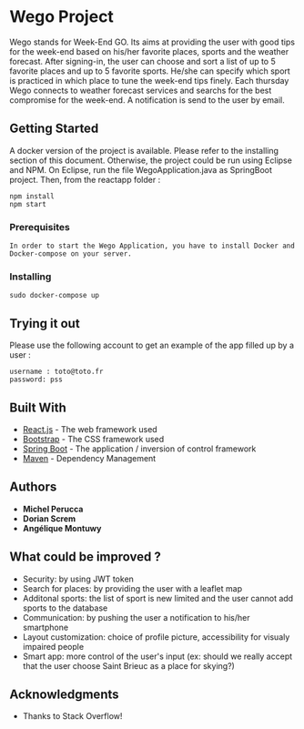 # Wego Project

Wego stands for Week-End GO. Its aims at providing the user with good tips for the week-end based on his/her favorite places, sports and the weather forecast.
After signing-in, the user can choose and sort a list of up to 5 favorite places and up to 5 favorite sports. He/she can specify which sport is practiced in which place to tune the week-end tips finely.
Each thursday Wego connects to weather forecast services and searchs for the best compromise for the week-end. A notification is send to the user by email.

## Getting Started

A docker version of the project is available. Please refer to the installing section of this document.
Otherwise, the project could be run using Eclipse and NPM. 
On Eclipse, run the file WegoApplication.java as SpringBoot project. Then, from the reactapp folder :
```
npm install
npm start
```

### Prerequisites


```
In order to start the Wego Application, you have to install Docker and Docker-compose on your server.
```

### Installing


```
sudo docker-compose up
```
## Trying it out
Please use the following account to get an example of the app filled up by a user :
```
username : toto@toto.fr
password: pss
```

## Built With

* [React.js](https://reactjs.org/docs/getting-started.html) - The web framework used
* [Bootstrap](https://getbootstrap.com/docs/4.0/getting-started/introduction/) - The CSS framework used
* [Spring Boot](https://spring.io/guides) - The application / inversion of control framework 
* [Maven](https://maven.apache.org/) - Dependency Management


## Authors

* **Michel Perucca**
* **Dorian Screm**
* **Angélique Montuwy**

## What could be improved ?
* Security: by using JWT token
* Search for places: by providing the user with a leaflet map
* Additonal sports: the list of sport is new limited and the user cannot add sports to the database
* Communication: by pushing the user a notification to his/her smartphone 
* Layout customization: choice of profile picture, accessibility for visualy impaired people
* Smart app: more control of the user's input (ex: should we really accept that the user choose Saint Brieuc as a place for skying?) 

## Acknowledgments

* Thanks to Stack Overflow!

